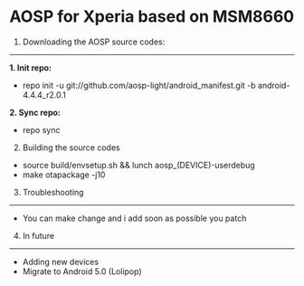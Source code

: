 AOSP for Xperia based on MSM8660
================================

1. Downloading the AOSP source codes:
-------------------------------------

**1. Init repo:**
- repo init -u git://github.com/aosp-light/android_manifest.git -b android-4.4.4_r2.0.1

**2. Sync repo:**
- repo sync

2. Building the source codes
- source build/envsetup.sh && lunch aosp_(DEVICE)-userdebug
- make otapackage -j10

3. Troubleshooting
------------------
- You can make change and i add soon as possible you patch

4. In future
------------
- Adding new devices
- Migrate to Android 5.0 (Lolipop)
